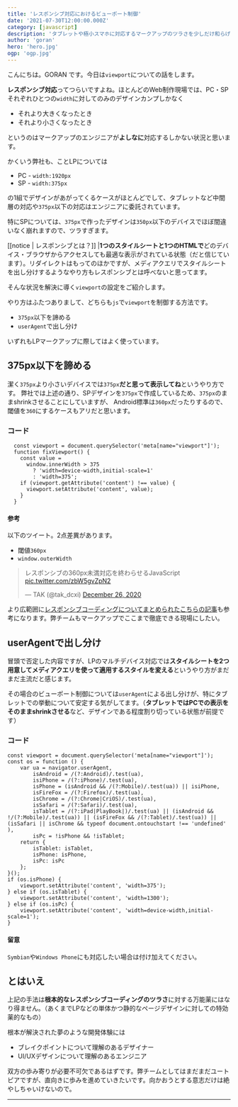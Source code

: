 ```yaml
---
title: 'レスポンシブ対応におけるビューポート制御'
date: '2021-07-30T12:00:00.000Z'
category: [javascript]
description: 'タブレットや極小スマホに対応するマークアップのツラさを少しだけ和らげる動的なviewport設定'
author: 'goran'
hero: 'hero.jpg'
ogp: 'ogp.jpg'
---
```


こんにちは。GORAN です。今日は`viewport`についての話をします。

**レスポンシブ対応**ってつらいですよね。ほとんどのWeb制作現場では、PC・SPそれぞれひとつの`width`に対してのみのデザインカンプしかなく

- それより大きくなったとき
- それより小さくなったとき

というのはマークアップのエンジニアが**よしなに**対応するしかない状況と思います。

かくいう弊社も、ことLPについては

- PC - `width:1920px`
- SP - `width:375px`

の1組でデザインがあがってくるケースがほとんどでして、タブレットなど中間層の対応や`375px`以下の対応はエンジニアに委託されています。

特にSPについては、`375px`で作ったデザインは`350px`以下のデバイスでほぼ間違いなく崩れますので、ツラすぎます。

[[notice | レスポンシブとは？]]
|**1つのスタイルシートと1つのHTMLで**どのデバイス・ブラウザからアクセスしても最適な表示がされている状態（だと信じています）。リダイレクトはもってのほかですが、メディアクエリでスタイルシートを出し分けするようなやり方もレスポンシブとは呼べないと思ってます。

そんな状況を解決に導く`viewport`の設定をご紹介します。

やり方はふたつありまして、どちらも`js`で`viewport`を制御する方法です。

- `375px`以下を諦める
- `userAgent`で出し分け

いずれもLPマークアップに際してはよく使っています。

## 375px以下を諦める
潔く`375px`より小さいデバイスでは`375px`**だと思って表示してね**というやり方です。
弊社では上述の通り、SPデザインを`375px`で作成しているため、`375px`のままshrinkさせることにしていますが、
Android標準は`360px`だったりするので、閾値を`360`にするケースもアリだと思います。

### コード
```js:title=js
  const viewport = document.querySelector('meta[name="viewport"]');
  function fixViewport() {
    const value =
      window.innerWidth > 375
        ? 'width=device-width,initial-scale=1'
        : 'width=375';
    if (viewport.getAttribute('content') !== value) {
      viewport.setAttribute('content', value);
    }
  }
```

#### 参考
以下のツイート。2点差異があります。
- 閾値`360px`
- `window.outerWidth`
<blockquote class="twitter-tweet"><p lang="ja" dir="ltr">レスポンシブの360px未満対応を終わらせるJavaScript <a href="https://t.co/zbW5gvZpN2">pic.twitter.com/zbW5gvZpN2</a></p>&mdash; TAK (@tak_dcxi) <a href="https://twitter.com/tak_dcxi/status/1342748212289916930?ref_src=twsrc%5Etfw">December 26, 2020</a></blockquote> <script async src="https://platform.twitter.com/widgets.js" charset="utf-8"></script>

より広範囲に[レスポンシブコーディングについてまとめられたこちらの記事](https://zenn.dev/tak_dcxi/articles/690caf6e9c4e26)も参考になります。弊チームもマークアップでここまで徹底できる現場にしたい。

## userAgentで出し分け
冒頭で否定した内容ですが、LPのマルチデバイス対応では**スタイルシートを2つ用意してメディアクエリを使って適用するスタイルを変える**というやり方がまだまだ主流だと感じます。

その場合のビューポート制御については`userAgent`による出し分けが、特にタブレットでの挙動について安定する気がしてます。（**タブレットではPCでの表示をそのままshrinkさせる**など、デザインである程度割り切っている状態が前提です）

### コード

```js:title=js
const viewport = document.querySelector('meta[name="viewport"]');
const os = function () {
    var ua = navigator.userAgent,
        isAndroid = /(?:Android)/.test(ua),
        isiPhone = /(?:iPhone)/.test(ua),
        isPhone = (isAndroid && /(?:Mobile)/.test(ua)) || isiPhone,
        isFireFox = /(?:Firefox)/.test(ua),
        isChrome = /(?:Chrome|CriOS)/.test(ua),
        isSafari = /(?:Safari)/.test(ua),
        isTablet = /(?:iPad|PlayBook|)/.test(ua) || (isAndroid && !/(?:Mobile)/.test(ua)) || (isFireFox && /(?:Tablet)/.test(ua)) || (isSafari || isChrome && typeof document.ontouchstart !== 'undefined' ),
        isPc = !isPhone && !isTablet;
    return {
        isTablet: isTablet,
        isPhone: isPhone,
        isPc: isPc
    };
}();
if (os.isPhone) {
    viewport.setAttribute('content', 'width=375');
} else if (os.isTablet) {
    viewport.setAttribute('content', 'width=1300');
} else if (os.isPc) {
    viewport.setAttribute('content', 'width=device-width,initial-scale=1');
}
```

#### 留意
`Symbian`や`Windows Phone`にも対応したい場合は付け加えてください。

## とはいえ
上記の手法は**根本的なレスポンシブコーディングのツラさ**に対する万能薬にはなり得ません。（あくまでLPなどの単体かつ静的なページデザインに対しての特効薬的なもの）

根本が解決された夢のような開発体験には

- ブレイクポイントについて理解のあるデザイナー
- UI/UXデザインについて理解のあるエンジニア

双方の歩み寄りが必要不可欠であるはずです。弊チームとしてはまだまだユートピアですが、直向きに歩みを進めていきたいです。向かおうとする意志だけは絶やしちゃいけないので。

---